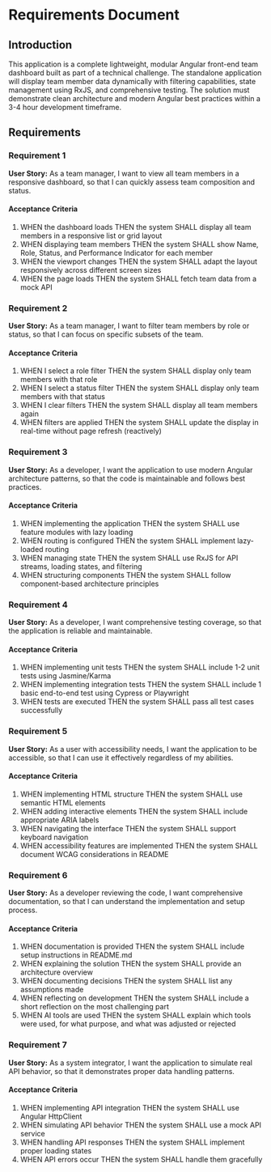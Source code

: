 # Requirements Document

## Introduction

This application is a complete lightweight, modular Angular front-end team dashboard built as part of a technical challenge. The standalone application will display team member data dynamically with filtering capabilities, state management using RxJS, and comprehensive testing. The solution must demonstrate clean architecture and modern Angular best practices within a 3-4 hour development timeframe.

## Requirements

### Requirement 1

**User Story:** As a team manager, I want to view all team members in a responsive dashboard, so that I can quickly assess team composition and status.

#### Acceptance Criteria

1. WHEN the dashboard loads THEN the system SHALL display all team members in a responsive list or grid layout
2. WHEN displaying team members THEN the system SHALL show Name, Role, Status, and Performance Indicator for each member
3. WHEN the viewport changes THEN the system SHALL adapt the layout responsively across different screen sizes
4. WHEN the page loads THEN the system SHALL fetch team data from a mock API

### Requirement 2

**User Story:** As a team manager, I want to filter team members by role or status, so that I can focus on specific subsets of the team.

#### Acceptance Criteria

1. WHEN I select a role filter THEN the system SHALL display only team members with that role
2. WHEN I select a status filter THEN the system SHALL display only team members with that status
3. WHEN I clear filters THEN the system SHALL display all team members again
4. WHEN filters are applied THEN the system SHALL update the display in real-time without page refresh (reactively)

### Requirement 3

**User Story:** As a developer, I want the application to use modern Angular architecture patterns, so that the code is maintainable and follows best practices.

#### Acceptance Criteria

1. WHEN implementing the application THEN the system SHALL use feature modules with lazy loading
2. WHEN routing is configured THEN the system SHALL implement lazy-loaded routing
3. WHEN managing state THEN the system SHALL use RxJS for API streams, loading states, and filtering
4. WHEN structuring components THEN the system SHALL follow component-based architecture principles

### Requirement 4

**User Story:** As a developer, I want comprehensive testing coverage, so that the application is reliable and maintainable.

#### Acceptance Criteria

1. WHEN implementing unit tests THEN the system SHALL include 1-2 unit tests using Jasmine/Karma
2. WHEN implementing integration tests THEN the system SHALL include 1 basic end-to-end test using Cypress or Playwright
3. WHEN tests are executed THEN the system SHALL pass all test cases successfully

### Requirement 5

**User Story:** As a user with accessibility needs, I want the application to be accessible, so that I can use it effectively regardless of my abilities.

#### Acceptance Criteria

1. WHEN implementing HTML structure THEN the system SHALL use semantic HTML elements
2. WHEN adding interactive elements THEN the system SHALL include appropriate ARIA labels
3. WHEN navigating the interface THEN the system SHALL support keyboard navigation
4. WHEN accessibility features are implemented THEN the system SHALL document WCAG considerations in README

### Requirement 6

**User Story:** As a developer reviewing the code, I want comprehensive documentation, so that I can understand the implementation and setup process.

#### Acceptance Criteria

1. WHEN documentation is provided THEN the system SHALL include setup instructions in README.md
2. WHEN explaining the solution THEN the system SHALL provide an architecture overview
3. WHEN documenting decisions THEN the system SHALL list any assumptions made
4. WHEN reflecting on development THEN the system SHALL include a short reflection on the most challenging part
5. WHEN AI tools are used THEN the system SHALL explain which tools were used, for what purpose, and what was adjusted or rejected

### Requirement 7

**User Story:** As a system integrator, I want the application to simulate real API behavior, so that it demonstrates proper data handling patterns.

#### Acceptance Criteria

1. WHEN implementing API integration THEN the system SHALL use Angular HttpClient
2. WHEN simulating API behavior THEN the system SHALL use a mock API service
3. WHEN handling API responses THEN the system SHALL implement proper loading states
4. WHEN API errors occur THEN the system SHALL handle them gracefully
